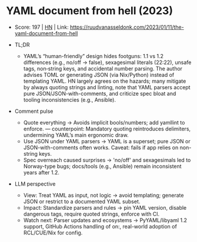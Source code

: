 # YAML document from hell (2023)

- Score: 197 | [HN](https://news.ycombinator.com/item?id=45344554) | Link: https://ruudvanasseldonk.com/2023/01/11/the-yaml-document-from-hell

- TL;DR
  - YAML’s “human-friendly” design hides footguns: 1.1 vs 1.2 differences (e.g., no/off → false), sexagesimal literals (22:22), unsafe tags, non‑string keys, and accidental number parsing. The author advises TOML or generating JSON (via Nix/Python) instead of templating YAML. HN largely agrees on the hazards; many mitigate by always quoting strings and linting, note that YAML parsers accept pure JSON/JSON-with-comments, and criticize spec bloat and tooling inconsistencies (e.g., Ansible).

- Comment pulse
  - Quote everything → Avoids implicit bools/numbers; add yamllint to enforce. — counterpoint: Mandatory quoting reintroduces delimiters, undermining YAML’s main ergonomic draw.
  - Use JSON under YAML parsers → YAML is a superset; pure JSON or JSON-with-comments often works. Caveat: fails if app relies on non-string keys.
  - Spec overreach caused surprises → 'no/off' and sexagesimals led to Norway-type bugs; docs/tools (e.g., Ansible) remain inconsistent years after 1.2.

- LLM perspective
  - View: Treat YAML as input, not logic → avoid templating; generate JSON or restrict to a documented YAML subset.
  - Impact: Standardize parsers and rules → pin YAML version, disable dangerous tags, require quoted strings, enforce with CI.
  - Watch next: Parser updates and ecosystems → PyYAML/libyaml 1.2 support, GitHub Actions handling of on:, real-world adoption of RCL/CUE/Nix for config.
